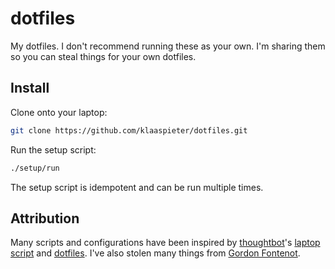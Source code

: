 dotfiles
========

My dotfiles. I don't recommend running these as your own. I'm sharing them so you can steal things for your own dotfiles.

Install
-------

Clone onto your laptop:

```sh
git clone https://github.com/klaaspieter/dotfiles.git
```

Run the setup script:

```sh
./setup/run
```

The setup script is idempotent and can be run multiple times.

Attribution
----------
Many scripts and configurations have been inspired by [thoughtbot]'s [laptop script][thoughtbot laptop repo] and [dotfiles][thoughtbot dotfiles repo]. I've also stolen many things from [Gordon Fontenot][Gordon's dotfiles].

[thoughtbot]: https://thoughtbot.com
[setup script]: https://github.com/klaaspieter/dotfiles/blob/master/setup
[thoughtbot laptop repo]: https://github.com/thoughtbot/laptop
[thoughtbot dotfiles repo]: https://github.com/thoughtbot/dotfiles
[Gordon's dotfiles]: https://github.com/gfontenot/dotfiles
